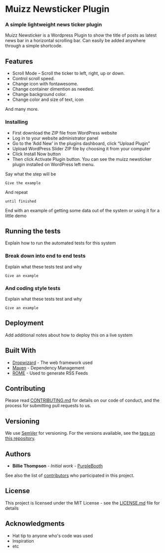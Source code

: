 # Muizz Newsticker Plugin
### A simple lightweight news ticker plugin 

Muizz Newsticker is a Wordpress Plugin to show the title of posts as latest news bar in a horizontal scrolling bar. Can easily be added anywhere through a simple shortcode. 

## Features

* Scroll Mode – Scroll the ticker to left, right, up or down.
* Control scroll speed.
* Change icon with fontawesome.
* Change container dimention as needed.
* Change background color.
* Change color and size of text, icon

And many more.
 
### Installing
 
* First download the ZIP file from WordPress website
* Log in to your website administrator panel
* Go to the ‘Add New’ in the plugins dashboard, click “Upload Plugin”
* Upload WordPress Slider ZIP file by choosing it from your computer
* Click Install Now button
* Then click Activate Plugin button.
You can see the muizz newsticker plugin installed on WordPress left menu.

Say what the step will be

```
Give the example
```

And repeat

```
until finished
```

End with an example of getting some data out of the system or using it for a little demo

## Running the tests

Explain how to run the automated tests for this system

### Break down into end to end tests

Explain what these tests test and why

```
Give an example
```

### And coding style tests

Explain what these tests test and why

```
Give an example
```

## Deployment

Add additional notes about how to deploy this on a live system

## Built With

* [Dropwizard](http://www.dropwizard.io/1.0.2/docs/) - The web framework used
* [Maven](https://maven.apache.org/) - Dependency Management
* [ROME](https://rometools.github.io/rome/) - Used to generate RSS Feeds

## Contributing

Please read [CONTRIBUTING.md](https://gist.github.com/PurpleBooth/b24679402957c63ec426) for details on our code of conduct, and the process for submitting pull requests to us.

## Versioning

We use [SemVer](http://semver.org/) for versioning. For the versions available, see the [tags on this repository](https://github.com/your/project/tags). 

## Authors

* **Billie Thompson** - *Initial work* - [PurpleBooth](https://github.com/PurpleBooth)

See also the list of [contributors](https://github.com/your/project/contributors) who participated in this project.

## License

This project is licensed under the MIT License - see the [LICENSE.md](LICENSE.md) file for details

## Acknowledgments

* Hat tip to anyone who's code was used
* Inspiration
* etc
